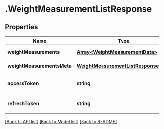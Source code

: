 # .WeightMeasurementListResponse

## Properties

Name | Type | Description | Notes
------------ | ------------- | ------------- | -------------
**weightMeasurements** | [**Array&lt;WeightMeasurementData&gt;**](WeightMeasurementData.md) |  | [default to undefined]
**weightMeasurementsMeta** | [**WeightMeasurementListResponseMeta**](WeightMeasurementListResponseMeta.md) |  | [default to undefined]
**accessToken** | **string** |  | [optional] [default to undefined]
**refreshToken** | **string** |  | [optional] [default to undefined]


[[Back to API list]](../README.md#documentation-for-api-endpoints) [[Back to Model list]](../README.md#documentation-for-models) [[Back to README]](../README.md)
